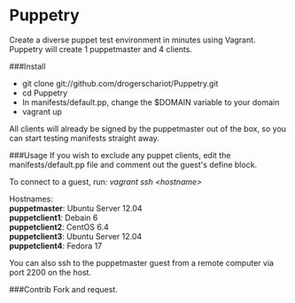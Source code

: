 Puppetry
=================

Create a diverse puppet test environment in minutes using Vagrant. Puppetry will create 1 puppetmaster and 4 
clients.


###Install
- git clone git://github.com/drogerschariot/Puppetry.git
- cd Puppetry
- In manifests/default.pp, change the $DOMAIN variable to your domain
- vagrant up

All clients will already be signed by the puppetmaster out of the box, so you can start testing manifests straight away.


###Usage
If you wish to exclude any puppet clients, edit the manifests/default.pp file and comment out the guest's define block.

To connect to a guest, run: <i>vagrant ssh \<hostname\></i>

Hostnames:<br />
<b>puppetmaster</b>:   Ubuntu Server 12.04 <br />
<b>puppetclient1</b>:  Debain 6            <br />
<b>puppetclient2</b>:	CentOS 6.4          <br />
<b>puppetclient3</b>:	Ubuntu Server 12.04 <br />
<b>puppetclient4</b>:  Fedora 17 <br />

You can also ssh to the puppetmaster guest from a remote computer via port 2200 on the host.

###Contrib
Fork and request.
